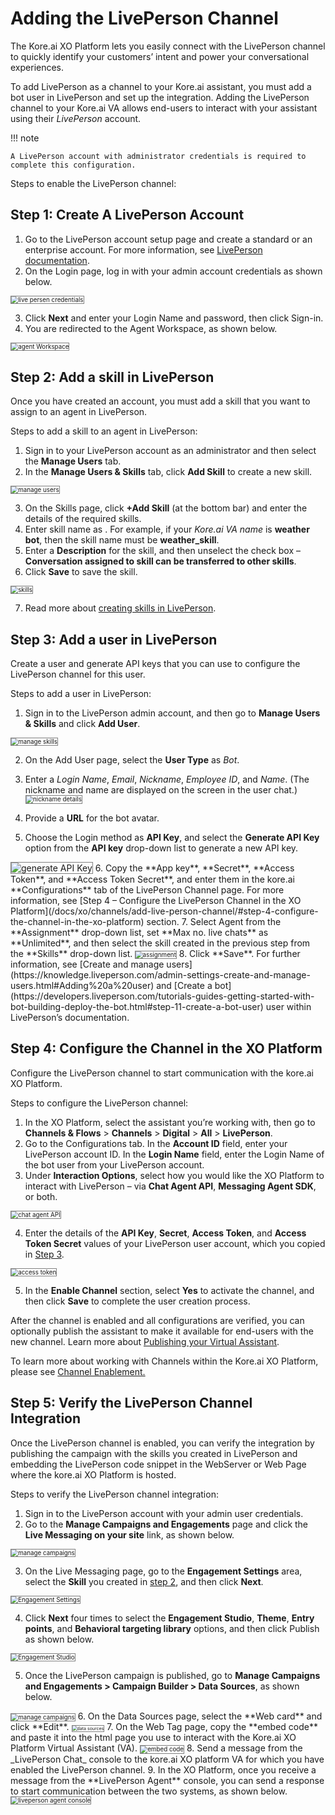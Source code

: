 # Adding the LivePerson Channel

The Kore.ai XO Platform lets you easily connect with the LivePerson channel to quickly identify your customers’ intent and power your conversational experiences.

To add LivePerson as a channel to your Kore.ai assistant, you must add a bot user in LivePerson and set up the integration. Adding the LivePerson channel to your Kore.ai VA allows end-users to interact with your assistant using their _LivePerson_ account.

!!! note

    A LivePerson account with administrator credentials is required to complete this configuration.


Steps to enable the LivePerson channel:

## Step 1: Create A LivePerson Account


1. Go to the LivePerson account setup page and create a standard or an enterprise account. For more information, see [LivePerson documentation](https://developers.liveperson.com/get-started-with-automation.html#access-the-conversational-ai-applications).
2. On the Login page, log in with your admin account credentials as shown below.
<img src="../images/liveperson_channel1.png" alt="live persen credentials" title="live persen credentials" style="border: 1px solid gray; zoom:70%; ">

3. Click **Next** and enter your Login Name and password, then click Sign-in.
4. You are redirected to the Agent Workspace, as shown below.
<img src="../images/liveperson_channel2.png" alt="agent Workspace" title="agent Workspace" style="border: 1px solid gray; zoom:70%;">


## Step 2: Add a skill in LivePerson

Once you have created an account, you must add a skill that you want to assign to an agent in LivePerson.

Steps to add a skill to an agent in LivePerson:


1. Sign in to your LivePerson account as an administrator and then select the **Manage Users** tab.
2. In the **Manage Users & Skills** tab, click **Add Skill** to create a new skill.
<img src="../images/liveperson_channel3.png" alt="manage users" title="manage users" style="border: 1px solid gray; zoom:70%;">

3. On the Skills page, click **+Add Skill** (at the bottom bar) and enter the details of the required skills.
4. Enter skill name as . For example, if your _Kore.ai VA name_ is **weather bot**, then the skill name must be **weather_skill**.
5. Enter a **Description** for the skill, and then unselect the check box – **Conversation assigned to skill can be transferred to other skills**.
6. Click **Save** to save the skill.
<img src="../images/liveperson_channel4.png" alt="skills" title="skills" style="border: 1px solid gray; zoom:70%; ">

7. Read more about [creating skills in LivePerson](https://knowledge.liveperson.com/admin-settings-skills-groups-connect-visitors-to-agents-by-skills.html/).


## Step 3: Add a user in LivePerson

Create a user and generate API keys that you can use to configure the LivePerson channel for this user.

Steps to add a user in LivePerson:


1. Sign in to the LivePerson admin account, and then go to **Manage Users & Skills** and click **Add User**.
<img src="../images/liveperson_channel4.png" alt="manage skills" title="manage skills" style="border: 1px solid gray; zoom:70%;">

2. On the Add User page, select the **User Type** as _Bot_.
3. Enter a _Login Name_, _Email_, _Nickname_, _Employee ID_, and _Name_. (The nickname and name are displayed on the screen in the user chat.) <img src="../images/liveperson_channel5.png" alt="nickname details" title="nickname details" style="border: 1px solid gray; zoom:70%;">

4. Provide a **URL** for the bot avatar.
5. Choose the Login method as **API Key**, and select the **Generate API Key** option from the **API key** drop-down list to generate a new API key.
<img src="../images/liveperson_channel6.png" alt="generate API Key" title="generate API Key" style="border: 1px solid gray; ">
6. Copy the **App key**, **Secret**, **Access Token**, and **Access Token Secret**, and enter them in the kore.ai **Configurations** tab of the LivePerson Channel page. For more information, see [Step 4 – Configure the LivePerson Channel in the XO Platform](/docs/xo/channels/add-live-person-channel/#step-4-configure-the-channel-in-the-xo-platform) section.
7. Select Agent from the **Assignment** drop-down list, set **Max no. live chats** as **Unlimited**, and then select the skill created in the previous step from the **Skills** drop-down list.
<img src="../images/liveperson_channel7.png" alt="assignment" title="assignment" style="border: 1px solid gray; zoom:70%;">
8. Click **Save**. For further information, see [Create and manage users](https://knowledge.liveperson.com/admin-settings-create-and-manage-users.html#Adding%20a%20user) and [Create a bot](https://developers.liveperson.com/tutorials-guides-getting-started-with-bot-building-deploy-the-bot.html#step-11-create-a-bot-user) user within LivePerson’s documentation.


## Step 4: Configure the Channel in the XO Platform

Configure the LivePerson channel to start communication with the kore.ai XO Platform.

Steps to configure the LivePerson channel:


1. In the XO Platform, select the assistant you’re working with, then go to **Channels & Flows** > **Channels** > **Digital** > **All** > **LivePerson**.
2. Go to the Configurations tab. In the **Account ID** field, enter your LivePerson account ID.
In the **Login Name** field, enter the Login Name of the bot user from your LivePerson account.
3. Under **Interaction Options**, select how you would like the XO Platform to interact with LivePerson – via **Chat Agent API**, **Messaging Agent SDK**, or both.
<img src="../images/liveperson_channel8.png" alt="chat agent API " title="chat agent API" style="border: 1px solid gray; zoom:70%;">

4. Enter the details of the **API Key**, **Secret**, **Access Token**, and **Access Token Secret** values of your LivePerson user account, which you copied in [Step 3](/docs/xo/channels/add-live-person-channel/#step-3-add-a-user-in-liveperson).
<img src="../images/liveperson_channel9.png" alt="access token" title="access token" style="border: 1px solid gray; zoom:70%;">

5. In the **Enable Channel** section, select **Yes** to activate the channel, and then click **Save** to complete the user creation process.

After the channel is enabled and all configurations are verified, you can optionally publish the assistant to make it available for end-users with the new channel. Learn more about [Publishing your Virtual Assistant](https://developer.kore.ai/docs/bots/publish/publishing-bot/).

To learn more about working with Channels within the Kore.ai XO Platform, please see [Channel Enablement.](https://developer.kore.ai/docs/bots/channel-enablement/adding-channels-to-your-bot/)


## Step 5: Verify the LivePerson Channel Integration

Once the LivePerson channel is enabled, you can verify the integration by publishing the campaign with the skills you created in LivePerson and embedding the LivePerson code snippet in the WebServer or Web Page where the kore.ai XO Platform is hosted.

Steps to verify the LivePerson channel integration:


1. Sign in to the LivePerson account with your admin user credentials.
2. Go to the **Manage Campaigns and Engagements** page and click the **Live Messaging on your site** link, as shown below.
<img src="../images/liveperson_channel10.png" alt="manage campaigns" title="manage campaigns" style="border: 1px solid gray; zoom:70%;">

3. On the Live Messaging page, go to the **Engagement Settings** area, select the **Skill** you created in [step 2](#step-2-add-a-skill-in-liveperson), and then click **Next**.
<img src="../images/liveperson_channel11.png" alt="Engagement Settings" title="Engagement Settings" style="border: 1px solid gray; zoom:70%;">

4. Click **Next** four times to select the **Engagement Studio**, **Theme**, **Entry points**, and **Behavioral targeting library** options, and then click Publish as shown below.
<img src="../images/liveperson_channel12.png" alt="Engagement Studio" title="Engagement Studio" style="border: 1px solid gray; zoom:70%;">

5. Once the LivePerson campaign is published, go to **Manage Campaigns and Engagements > Campaign Builder > Data Sources**, as shown below.
<img src="../images/liveperson_channel13.png" alt="manage campaigns" title="manage campaigns" style="border: 1px solid gray; zoom:70%;">
6. On the Data Sources page, select the **Web card** and click **Edit**.
<img src="../images/liveperson_channel14.png" alt="data sources" title="data sources" style="border: 1px solid gray; zoom:50%;">
7. On the Web Tag page, copy the **embed code** and paste it into the html page you use to interact with the Kore.ai XO Platform Virtual Assistant (VA).
<img src="../images/liveperson_channel15.png" alt="embed code" title="embed code" style="border: 1px solid gray; zoom:70%;">
8. Send a message from the _LivePerson Chat_ console to the kore.ai XO platform VA for which you have enabled the LivePerson channel.
9. In the XO Platform, once you receive a message from the **LivePerson Agent** console, you can send a response to start communication between the two systems, as shown below.
<img src="../images/liveperson_channel16.png" alt="liveperson agent console" title="liveperson agent console" style="border: 1px solid gray; zoom:70%;">
